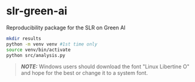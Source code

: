 # slr-green-ai
Reproducibility package for the SLR on Green AI

```bash
mkdir results
python -m venv venv #1st time only
source venv/bin/activate
python src/analysis.py
```

> **_NOTE:_**  Windows users should download the font "Linux Libertine O" and hope for the best or change it to a system font.
